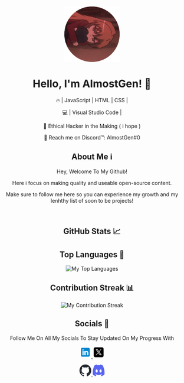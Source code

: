 <p align="center">
    <div align="center" class="rounded-image" style="display: block; margin: 0 auto;">
        <img src="imgs/pfpgit.png" alt="AlmostGen's Profile Picture" width="150" height="150">
    </div>
</p>

<div align="center">
  <h1>Hello, I'm AlmostGen! 👋</h1>
  <p>🔥 | JavaScript | HTML | CSS |</p>
  <p>💻 | Visual Studio Code |</p>
  <p>🚀 Ethical Hacker in the Making ( i hope )</p>
  <p>💬 Reach me on Discord™: AlmostGen#0</p>
</div>

<div align="center">
  <h2>About Me ℹ️</h2>
  <p>
   Hey, Welcome To My Github!
  <p>Here i focus on making quality and useable open-source content.</p>
  <p>Make sure to follow me here so you can experience my growth and my lenhthy list of soon to be projects!</p>
  </p>
<br>
</div>
</p>
<div align="center">
  <h2>GitHub Stats 📈</h2>
</div>

<div align="center">
  <h2>Top Languages 🚀</h2>
  <img src="https://github-readme-stats.vercel.app/api/top-langs/?username=AlmostGen&theme=blue-green" alt="My Top Languages"/>
</div>

<div align="center">
  <h2>Contribution Streak 📊</h2>
  <img src="https://github-readme-streak-stats.herokuapp.com/?user=AlmostGen&theme=blue-green" alt="My Contribution Streak"/>
</div>

<div align="center">
  <h2>Socials 🔗</h2>
  <p>
    Follow Me On All My Socials To Stay Updated On My Progress With
  </p>
  <p>
    <a href="https://www.linkedin.com/in/almostgen/">
        <img src="imgs/linkedin.svg" alt="LinkedIn" width="32" height="32">
    </a>
    <a href="https://twitter.com/AlmostGen">
        <img src="imgs/x.svg" alt="Twitter" width="32" height="32">
    </a>
  </p>
</div>
<p align="center">
    <a href="https://github.com/AlmostGen">
      <img src="imgs/github.svg" alt="View My GitHub Profile" width="32" height="32">
    </a>
    <a href="https://discord.com/users/1017301174568898600">
      <img src="imgs/discord.svg" alt="Contact Me On Discord!" width="32" height="32">
    </a> 
</p>
